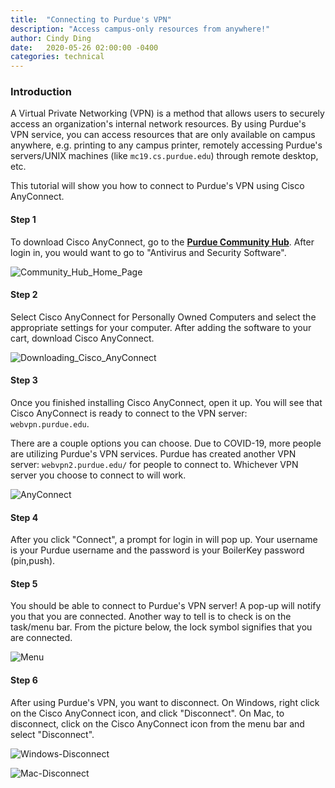 ```yaml
---
title:  "Connecting to Purdue's VPN"
description: "Access campus-only resources from anywhere!"
author: Cindy Ding
date:   2020-05-26 02:00:00 -0400
categories: technical
---
```


### Introduction

A Virtual Private Networking (VPN) is a method that allows users to securely access an organization's internal network resources. By using Purdue's VPN service, you can access resources that are only available on campus anywhere, e.g. printing to any campus printer, remotely accessing Purdue's servers/UNIX machines (like `mc19.cs.purdue.edu`) through remote desktop, etc. 

This tutorial will show you how to connect to Purdue's VPN using Cisco AnyConnect.

#### Step 1

To download Cisco AnyConnect, go to the **[Purdue Community Hub](https://communityhub.purdue.edu/storefront/overview)**. After login in, you would want to go to "Antivirus and Security Software".

![Community_Hub_Home_Page](https://user-images.githubusercontent.com/25762130/82869820-e50cf400-9efc-11ea-8b2b-cc91d91d03bd.png)

#### Step 2

Select Cisco AnyConnect for Personally Owned Computers and select the appropriate settings for your computer. After adding the software to your cart, download Cisco AnyConnect.

![Downloading_Cisco_AnyConnect](https://user-images.githubusercontent.com/25762130/82869848-ef2ef280-9efc-11ea-80fc-725f30737bc4.png)

#### Step 3

Once you finished installing Cisco AnyConnect, open it up. You will see that Cisco AnyConnect is ready to connect to the VPN server: `webvpn.purdue.edu`.

There are a couple options you can choose. Due to COVID-19, more people are utilizing Purdue's VPN services. Purdue has created another VPN server: `webvpn2.purdue.edu/` for people to connect to. Whichever VPN server you choose to connect to will work.

![AnyConnect](https://user-images.githubusercontent.com/25762130/82869903-0c63c100-9efd-11ea-9409-3ca6c919f54f.png)

#### Step 4

After you click "Connect", a prompt for login in will pop up. Your username is your Purdue username and the password is your BoilerKey password (pin,push). 

#### Step 5

You should be able to connect to Purdue's VPN server! A pop-up will notify you that you are connected. Another way to tell is to check is on the task/menu bar. From the picture below, the lock symbol signifies that you are connected.

![Menu](https://user-images.githubusercontent.com/25762130/82869927-14bbfc00-9efd-11ea-9be9-66545f585a55.png)

#### Step 6

After using Purdue's VPN, you want to disconnect. On Windows, right click on the Cisco AnyConnect icon, and click "Disconnect". On Mac, to disconnect, click on the Cisco AnyConnect icon from the menu bar and select "Disconnect". 

![Windows-Disconnect](https://user-images.githubusercontent.com/25762130/82869947-1daccd80-9efd-11ea-8622-a5b9fa81669f.png)

![Mac-Disconnect](https://user-images.githubusercontent.com/25762130/82869967-269d9f00-9efd-11ea-97b5-94ee51663039.png)